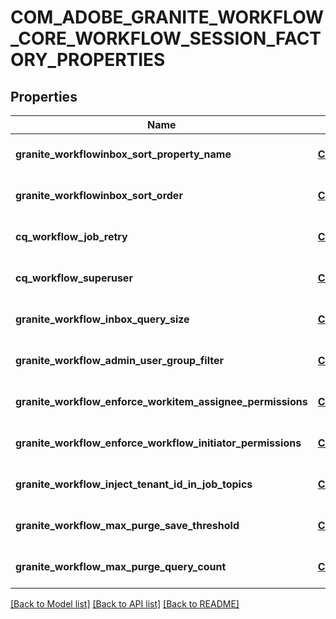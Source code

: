 # COM_ADOBE_GRANITE_WORKFLOW_CORE_WORKFLOW_SESSION_FACTORY_PROPERTIES

## Properties
Name | Type | Description | Notes
------------ | ------------- | ------------- | -------------
**granite_workflowinbox_sort_property_name** | [**CONFIG_NODE_PROPERTY_DROP_DOWN**](configNodePropertyDropDown.md) |  | [optional] [default to null]
**granite_workflowinbox_sort_order** | [**CONFIG_NODE_PROPERTY_STRING**](configNodePropertyString.md) |  | [optional] [default to null]
**cq_workflow_job_retry** | [**CONFIG_NODE_PROPERTY_INTEGER**](configNodePropertyInteger.md) |  | [optional] [default to null]
**cq_workflow_superuser** | [**CONFIG_NODE_PROPERTY_ARRAY**](configNodePropertyArray.md) |  | [optional] [default to null]
**granite_workflow_inbox_query_size** | [**CONFIG_NODE_PROPERTY_INTEGER**](configNodePropertyInteger.md) |  | [optional] [default to null]
**granite_workflow_admin_user_group_filter** | [**CONFIG_NODE_PROPERTY_BOOLEAN**](configNodePropertyBoolean.md) |  | [optional] [default to null]
**granite_workflow_enforce_workitem_assignee_permissions** | [**CONFIG_NODE_PROPERTY_BOOLEAN**](configNodePropertyBoolean.md) |  | [optional] [default to null]
**granite_workflow_enforce_workflow_initiator_permissions** | [**CONFIG_NODE_PROPERTY_BOOLEAN**](configNodePropertyBoolean.md) |  | [optional] [default to null]
**granite_workflow_inject_tenant_id_in_job_topics** | [**CONFIG_NODE_PROPERTY_BOOLEAN**](configNodePropertyBoolean.md) |  | [optional] [default to null]
**granite_workflow_max_purge_save_threshold** | [**CONFIG_NODE_PROPERTY_INTEGER**](configNodePropertyInteger.md) |  | [optional] [default to null]
**granite_workflow_max_purge_query_count** | [**CONFIG_NODE_PROPERTY_INTEGER**](configNodePropertyInteger.md) |  | [optional] [default to null]

[[Back to Model list]](../README.md#documentation-for-models) [[Back to API list]](../README.md#documentation-for-api-endpoints) [[Back to README]](../README.md)


